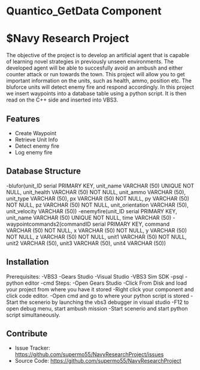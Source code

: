 Quantico_GetData Component
=============
$Navy Research Project
========

The objective of the project is to develop an artificial agent that is capable of learning novel strategies in previously unseen environments. 
The developed agent will be able to succesfully avoid an ambush and either counter attack or run towards the town. This project will allow you to get important information on the units,
such as health, ammo, position etc. The bluforce units will detect enemy fire and respond accordingly. 
In this project we insert waypoints into a database table using a python script. It is then read on the C++ side and inserted into VBS3.



Features
--------
- Create Waypoint
- Retrieve Unit Info
- Detect enemy fire
- Log enemy fire

Database Structure
------------------
-blufor(unit_ID serial PRIMARY KEY, unit_name VARCHAR (50) UNIQUE NOT NULL, unit_health VARCHAR (50) NOT NULL,
 unit_ammo VARCHAR (50), unit_type VARCHAR (50), px VARCHAR (50) NOT NULL, py VARCHAR (50) NOT NULL, pz VARCHAR (50) NOT NULL, unit_orientation VARCHAR (50), unit_velocity VARCHAR (50))
-enemyfire(unit_ID serial PRIMARY KEY,	unit_name VARCHAR (50) UNIQUE NOT NULL, time VARCHAR (50)
-waypointcommands2(commandID serial PRIMARY KEY, command VARCHAR (50) NOT NULL, x VARCHAR (50) NOT NULL, y VARCHAR (50) NOT NULL, z VARCHAR (50) NOT NULL, unit1 VARCHAR (50) NOT NULL,	unit2 VARCHAR (50), unit3 VARCHAR (50), unit4 VARCHAR (50))

Installation
------------
Prerequisites:
-VBS3
-Gears Studio
-Visual Studio
-VBS3 Sim SDK
-psql
-python editor
-cmd
Steps:
-Open Gears Studio
	-Click From Disk and load your project from where you have it stored
	-Right click your component and click code editor.
-Open cmd and go to where your python script is stored 
-Start the scenerio by launching the vbs3 debugger in visual studio
	-F12 to open debug menu, start ambush mission
-Start scenerio and start python script simultaneously.
	
Contribute
----------

- Issue Tracker: https://github.com/supermo55/NavyResearchProject/issues
- Source Code: https://github.com/supermo55/NavyResearchProject
